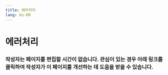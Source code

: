```yaml
---
title: 에러처리
lang: ko-KR
---
```

# 에러처리

### 작성자는 페이지를 편집할 시간이 없습니다. 관심이 있는 경우 아래 링크를 클릭하여 작성자가 이 페이지를 개선하는 데 도움을 받을 수 있습니다.
